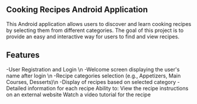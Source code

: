 ## Cooking Recipes Android Application

This Android application allows users to discover and learn cooking recipes by selecting them from different categories. The goal of this project is to provide an easy and interactive way for users to find and view recipes.

## Features

-User Registration and Login \n
-Welcome screen displaying the user's name after login \n
-Recipe categories selection (e.g., Appetizers, Main Courses, Desserts)\n
-Display of recipes based on selected category
-Detailed information for each recipe
Ability to:
View the recipe instructions on an external website
Watch a video tutorial for the recipe
